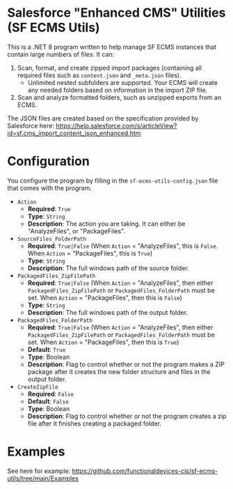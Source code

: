# Salesforce "Enhanced CMS" Utilities (SF ECMS Utils)
 
This is a .NET 8 program written to help manage SF ECMS instances that contain large numbers of files. It can:

1. Scan, format, and create zipped import packages (containing all required files such as `content.json` and `_meta.json` files).
   * Unlimited nested subfolders are supported. Your ECMS will create any needed folders based on information in the import ZIP file.
3. Scan and analyze formatted folders, such as unzipped exports from an ECMS.

The JSON files are created based on the specification provided by Salesforce here: https://help.salesforce.com/s/articleView?id=sf.cms_import_content_json_enhanced.htm

# Configuration

You configure the program by filling in the `sf-ecms-utils-config.json` file that comes with the program.

* `Action`
  * **Required**: `True`
  * **Type**: `String`
  * **Description**: The action you are taking. It can either be "AnalyzeFiles", or "PackageFiles".
* `SourceFiles_FolderPath`
  * **Required**: `True|False` (When `Action` = "AnalyzeFiles", this is `False`. When `Action` = "PackageFiles", this is `True`)
  * **Type**: `String`
  * **Description**: The full windows path of the source folder.
* `PackagedFiles_ZipFilePath`
  * **Required**: `True|False` (When `Action` = "AnalyzeFiles", then either `PackagedFiles_ZipFilePath` or `PackagedFiles_FolderPath` must be set. When `Action` = "PackageFiles", then this is `False`)
  * **Type**: `String`
  * **Description**: The full windows path of the output folder.
* `PackagedFiles_FolderPath`
  * **Required**: `True|False` (When `Action` = "AnalyzeFiles", then either `PackagedFiles_ZipFilePath` or `PackagedFiles_FolderPath` must be set. When `Action` = "PackageFiles", then this is `True`)
  * **Default**: `True`
  * **Type**: Boolean
  * **Description**: Flag to control whether or not the program makes a ZIP package after it creates the new folder structure and files in the output folder.
* `CreateZipFile`
  * **Required**: `False`
  * **Default**: `False`
  * **Type**: Boolean
  * **Description**: Flag to control whether or not the program creates a zip file after it finishes creating a packaged folder.

# Examples

See here for example: https://github.com/functionaldevices-cis/sf-ecms-utils/tree/main/Examples
